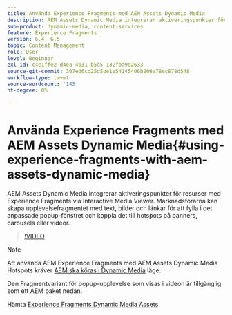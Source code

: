 ```yaml
---
title: Använda Experience Fragments med AEM Assets Dynamic Media
description: AEM Assets Dynamic Media integrerar aktiveringspunkter för resurser med Experience Fragments via Interactive Media Viewer. Marknadsförarna kan skapa upplevelsefragmentet med text, bilder och länkar för att fylla i det anpassade popup-fönstret och koppla det till hotspots på banners, carousels eller videor.
sub-product: dynamic-media, content-services
feature: Experience Fragments
version: 6.4, 6.5
topic: Content Management
role: User
level: Beginner
exl-id: c4c1ffe2-d4ea-4b31-b5d5-132fba9d2633
source-git-commit: 307ed6cd25d5be1e54145406b206a78ec878d548
workflow-type: tm+mt
source-wordcount: '143'
ht-degree: 0%

---
```


# Använda Experience Fragments med AEM Assets Dynamic Media{#using-experience-fragments-with-aem-assets-dynamic-media}

AEM Assets Dynamic Media integrerar aktiveringspunkter för resurser med Experience Fragments via Interactive Media Viewer. Marknadsförarna kan skapa upplevelsefragmentet med text, bilder och länkar för att fylla i det anpassade popup-fönstret och koppla det till hotspots på banners, carousels eller videor.

>[!VIDEO](https://video.tv.adobe.com/v/22115/?quality=9&learn=on)

>[!NOTE]
>
>Att använda AEM Experience Fragments med AEM Assets Dynamic Media Hotspots kräver [AEM ska köras i Dynamic Media](https://experienceleague.adobe.com/docs/) läge.

Den Fragmentvariant för popup-upplevelse som visas i videon är tillgänglig som ett AEM paket nedan.

Hämta [Experience Fragments Dynamic Media Assets](assets/experience-fragmentsdynamic-mediaassets-100.zip)
